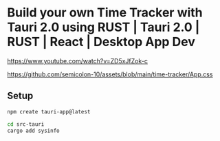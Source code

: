 # Build your own Time Tracker with Tauri 2.0 using RUST | Tauri 2.0 | RUST | React | Desktop App Dev

https://www.youtube.com/watch?v=ZD5xJfZok-c

https://github.com/semicolon-10/assets/blob/main/time-tracker/App.css

## Setup

```sh
npm create tauri-app@latest

cd src-tauri
cargo add sysinfo

```
